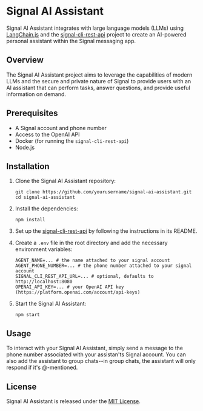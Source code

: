 # Signal AI Assistant

Signal AI Assistant integrates with large language models (LLMs) using [LangChain.js](https://github.com/hwchase17/langchainjs) and the [signal-cli-rest-api](https://github.com/bbernhard/signal-cli-rest-api) project to create an AI-powered personal assistant within the Signal messaging app.

## Overview

The Signal AI Assistant project aims to leverage the capabilities of modern LLMs and the secure and private nature of Signal to provide users with an AI assistant that can perform tasks, answer questions, and provide useful information on demand.

## Prerequisites

- A Signal account and phone number
- Access to the OpenAI API
- Docker (for running the `signal-cli-rest-api`)
- Node.js

## Installation

1. Clone the Signal AI Assistant repository:

   ```
   git clone https://github.com/yourusername/signal-ai-assistant.git
   cd signal-ai-assistant
   ```

2. Install the dependencies:

   ```
   npm install
   ```

3. Set up the [signal-cli-rest-api](https://github.com/bbernhard/signal-cli-rest-api) by following the instructions in its README.

4. Create a `.env` file in the root directory and add the necessary environment variables:

   ```
   AGENT_NAME=... # the name attached to your signal account
   AGENT_PHONE_NUMBER=... # the phone number attached to your signal account
   SIGNAL_CLI_REST_API_URL=... # optional, defaults to http://localhost:8080
   OPENAI_API_KEY=... # your OpenAI API key (https://platform.openai.com/account/api-keys)
   ```

5. Start the Signal AI Assistant:

   ```
   npm start
   ```

## Usage

To interact with your Signal AI Assistant, simply send a message to the phone number associated with your assistan'ts Signal account. You can also add the assistant to group chats--in group chats, the assistant will only respond if it's @-mentioned.

## License

Signal AI Assistant is released under the [MIT License](LICENSE).